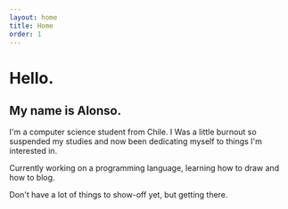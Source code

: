 ```yaml
---
layout: home
title: Home
order: 1
---
```


# Hello.

## My name is Alonso.

I'm a computer science student from Chile. I Was a little burnout so suspended my studies and now been dedicating myself to things I'm interested in.

Currently working on a programming language, learning how to draw and how to blog.

Don't have a lot of things to show-off yet, but getting there.
